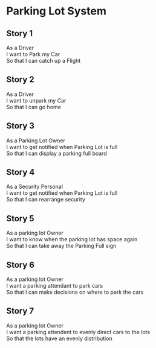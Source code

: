 # Parking Lot System

## Story 1

As a Driver   
I want to Park my Car   
So that I can catch up a Flight  


## Story 2

As a Driver  
I want to unpark my Car  
So that I can go home  


## Story 3

As a Parking Lot Owner  
I want to get notified when Parking Lot is full  
So that I can display a parking full board  

## Story 4
As a Security Personal  
I want to get notified when Parking Lot is full  
So that I can rearrange security

## Story 5
As a parking lot Owner  
I want to know when the parking lot has space again  
So that I can take away the Parking Full sign  

## Story 6
As a parking lot Owner  
I want a parking attendant to park cars  
So that I can make decisions on where to park the cars


## Story 7
As a parking lot Owner  
I want a parking attendent to evenly direct cars to the lots  
So that the lots have an evenly distribution
